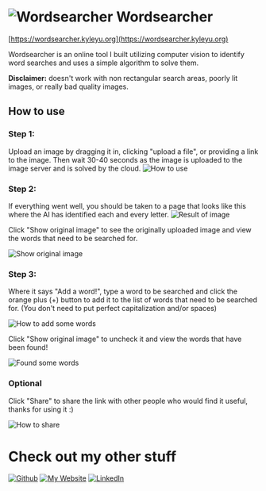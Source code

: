 # ![Wordsearcher](https://cdn.discordapp.com/attachments/200994742782132224/1038186823861686292/logo.png) Wordsearcher

[https://wordsearcher.kyleyu.org](https://wordsearcher.kyleyu.org)

Wordsearcher is an online tool I built utilizing computer vision to identify word searches and uses a simple algorithm to solve them.

**Disclaimer:** doesn't work with non rectangular search areas, poorly lit images, or really bad quality images.

## How to use

### Step 1:

Upload an image by dragging it in, clicking "upload a file", or providing a link to the image. Then wait 30-40 seconds as the image is uploaded to the image server and is solved by the cloud.
![How to use](https://cdn.discordapp.com/attachments/200994742782132224/1037975221111640114/Screenshot_2022-11-03_232129.png)

### Step 2:

If everything went well, you should be taken to a page that looks like this where the AI has identified each and every letter.
![Result of image](https://cdn.discordapp.com/attachments/200994742782132224/1037976850602917919/Screenshot_2022-11-03_232908.png)

Click "Show original image" to see the originally uploaded image and view the words that need to be searched for.

![Show original image](https://cdn.discordapp.com/attachments/200994742782132224/1037977203289362462/original_image.png)


### Step 3:

Where it says "Add a word!", type a word to be searched and click the orange plus (+) button to add it to the list of words that need to be searched for. (You don't need to put perfect capitalization and/or spaces)

![How to add some words](https://cdn.discordapp.com/attachments/200994742782132224/1038174552603246643/Screenshot_2022-11-04_123449.png)

Click "Show original image" to uncheck it and view the words that have been found!

![Found some words](https://cdn.discordapp.com/attachments/200994742782132224/1038174809676324985/image.png)

### Optional

Click "Share" to share the link with other people who would find it useful, thanks for using it :)

![How to share](https://cdn.discordapp.com/attachments/200994742782132224/1038175119190786129/image.png)


# Check out my other stuff
[![Github](https://img.shields.io/badge/Github-%23181717.svg?style=for-the-badge&logo=github&logoColor=white)](https://github.com/Gystre/)
[![My Website](https://img.shields.io/badge/My%20Website-%2317DEFE.svg?style=for-the-badge&logo=html5&logoColor=white)](https://gystre.github.io)
[![LinkedIn](https://img.shields.io/badge/LinkedIn-%230077B5.svg?logo=linkedin&logoColor=white&style=for-the-badge)](https://linkedin.com/in/kyle-yu-3139a5140/)
